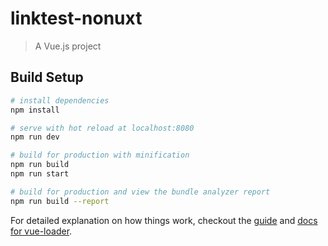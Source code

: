 # linktest-nonuxt

> A Vue.js project

## Build Setup

``` bash
# install dependencies
npm install

# serve with hot reload at localhost:8080
npm run dev

# build for production with minification
npm run build
npm run start

# build for production and view the bundle analyzer report
npm run build --report

```

For detailed explanation on how things work, checkout the [guide](http://vuejs-templates.github.io/webpack/) and [docs for vue-loader](http://vuejs.github.io/vue-loader).
